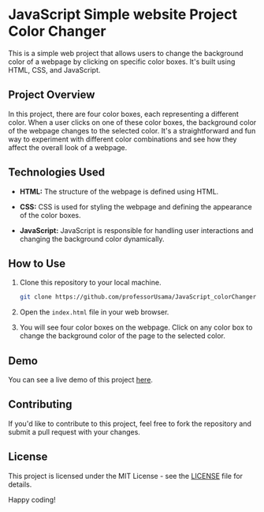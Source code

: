 # JavaScript Simple website Project Color Changer

This is a simple web project that allows users to change the background color of a webpage by clicking on specific color boxes. It's built using HTML, CSS, and JavaScript.

## Project Overview

In this project, there are four color boxes, each representing a different color. When a user clicks on one of these color boxes, the background color of the webpage changes to the selected color. It's a straightforward and fun way to experiment with different color combinations and see how they affect the overall look of a webpage.

## Technologies Used

- **HTML:** The structure of the webpage is defined using HTML.

- **CSS:** CSS is used for styling the webpage and defining the appearance of the color boxes.

- **JavaScript:** JavaScript is responsible for handling user interactions and changing the background color dynamically.

## How to Use

1. Clone this repository to your local machine.

   ```bash
   git clone https://github.com/professorUsama/JavaScript_colorChanger.git

2. Open the `index.html` file in your web browser.

3. You will see four color boxes on the webpage. Click on any color box to change the background color of the page to the selected color.

## Demo

You can see a live demo of this project [here](https://professorusama.github.io/JavaScript_colorChanger/).

## Contributing

If you'd like to contribute to this project, feel free to fork the repository and submit a pull request with your changes.

## License

This project is licensed under the MIT License - see the [LICENSE](LICENSE) file for details.

Happy coding!
